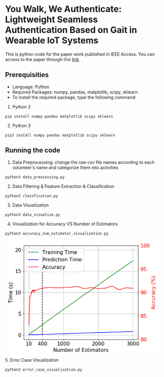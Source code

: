 # You Walk, We Authenticate: Lightweight Seamless Authentication Based on Gait in Wearable IoT Systems

This is python code for the paper work published in IEEE Access. You can access to the paper through this [link
](https://ieeexplore.ieee.org/document/8672772)

## Prerequisities
- Language: Python
- Required Packages: numpy, pandas, matplotlib, scipy, sklearn
- To install the required package, type the following command:
1) Python 2
```
pip install numpy pandas matplotlib scipy sklearn
```
2) Python 3
```
pip3 install numpy pandas matplotlib scipy sklearn
```

## Running the code
1. Data Preprocessing: change the raw csv file names according to each volunteer's name and categorize them into activities
```
python3 data_preocessing.py
```
2. Data Filtering & Feature Extraction & Classification
```
python3 classfication.py
```
3. Data Visualization
```
python3 data_visualize.py
```
4. Visualization for Accuracy VS Number of Estimators
```
python3 accuracy_num_estimator_visualization.py
```
![Image description](figure/time2accuracy_total.png)
5. Error Case Visualization
```
python3 error_case_visualization.py
```



